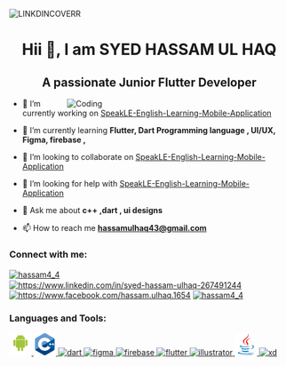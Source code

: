 ![LINKDINCOVERR](https://github.com/Hassam431/Hassam431/assets/142078405/40495bc2-9163-4408-b316-c4efd9bf1dfe)



<h1 align="center"> Hii 👋, I am SYED HASSAM UL HAQ </h1>
<h2 align="center">A passionate Junior Flutter Developer</h2>
<img align="right" alt="Coding" width="400" src="https://images.squarespace-cdn.com/content/v1/5769fc401b631bab1addb2ab/1541580611624-TE64QGKRJG8SWAIUS7NS/coding-freak.gif">

- 🔭 I’m currently working on [SpeakLE-English-Learning-Mobile-Application](https://github.com/Hassam431/SpeakL-English-learning-mobile-application-main.git)

- 🌱 I’m currently learning **Flutter, Dart Programming language , UI/UX, Figma, firebase ,**

- 👯 I’m looking to collaborate on [SpeakLE-English-Learning-Mobile-Application](https://github.com/Hassam431/SpeakL-English-learning-mobile-application-main.git)

- 🤝 I’m looking for help with [SpeakLE-English-Learning-Mobile-Application](https://github.com/Hassam431/SpeakL-English-learning-mobile-application-main.git)

- 💬 Ask me about **c++ ,dart , ui designs**

- 📫 How to reach me **hassamulhaq43@gmail.com**

<h3 align="left">Connect with me:</h3>
<p align="left">
<a href="https://twitter.com/hassam4_4" target="blank"><img align="center" src="https://raw.githubusercontent.com/rahuldkjain/github-profile-readme-generator/master/src/images/icons/Social/twitter.svg" alt="hassam4_4" height="30" width="40" /></a>
<a href="https://linkedin.com/in/https://www.linkedin.com/in/syed-hassam-ulhaq-267491244" target="blank"><img align="center" src="https://raw.githubusercontent.com/rahuldkjain/github-profile-readme-generator/master/src/images/icons/Social/linked-in-alt.svg" alt="https://www.linkedin.com/in/syed-hassam-ulhaq-267491244" height="30" width="40" /></a>
<a href="https://fb.com/https://www.facebook.com/hassam.ulhaq.1654" target="blank"><img align="center" src="https://raw.githubusercontent.com/rahuldkjain/github-profile-readme-generator/master/src/images/icons/Social/facebook.svg" alt="https://www.facebook.com/hassam.ulhaq.1654" height="30" width="40" /></a>
<a href="https://instagram.com/hassam4_4" target="blank"><img align="center" src="https://raw.githubusercontent.com/rahuldkjain/github-profile-readme-generator/master/src/images/icons/Social/instagram.svg" alt="hassam4_4" height="30" width="40" /></a>
</p>

<h3 align="left">Languages and Tools:</h3>
<p align="left"> <a href="https://developer.android.com" target="_blank" rel="noreferrer"> <img src="https://raw.githubusercontent.com/devicons/devicon/master/icons/android/android-original-wordmark.svg" alt="android" width="40" height="40"/> </a> <a href="https://www.w3schools.com/cpp/" target="_blank" rel="noreferrer"> <img src="https://raw.githubusercontent.com/devicons/devicon/master/icons/cplusplus/cplusplus-original.svg" alt="cplusplus" width="40" height="40"/> </a> <a href="https://dart.dev" target="_blank" rel="noreferrer"> <img src="https://www.vectorlogo.zone/logos/dartlang/dartlang-icon.svg" alt="dart" width="40" height="40"/> </a> <a href="https://www.figma.com/" target="_blank" rel="noreferrer"> <img src="https://www.vectorlogo.zone/logos/figma/figma-icon.svg" alt="figma" width="40" height="40"/> </a> <a href="https://firebase.google.com/" target="_blank" rel="noreferrer"> <img src="https://www.vectorlogo.zone/logos/firebase/firebase-icon.svg" alt="firebase" width="40" height="40"/> </a> <a href="https://flutter.dev" target="_blank" rel="noreferrer"> <img src="https://www.vectorlogo.zone/logos/flutterio/flutterio-icon.svg" alt="flutter" width="40" height="40"/> </a> <a href="https://www.adobe.com/in/products/illustrator.html" target="_blank" rel="noreferrer"> <img src="https://www.vectorlogo.zone/logos/adobe_illustrator/adobe_illustrator-icon.svg" alt="illustrator" width="40" height="40"/> </a> <a href="https://www.java.com" target="_blank" rel="noreferrer"> <img src="https://raw.githubusercontent.com/devicons/devicon/master/icons/java/java-original.svg" alt="java" width="40" height="40"/> </a> <a href="https://www.adobe.com/products/xd.html" target="_blank" rel="noreferrer"> <img src="https://cdn.worldvectorlogo.com/logos/adobe-xd.svg" alt="xd" width="40" height="40"/> </a> </p>

